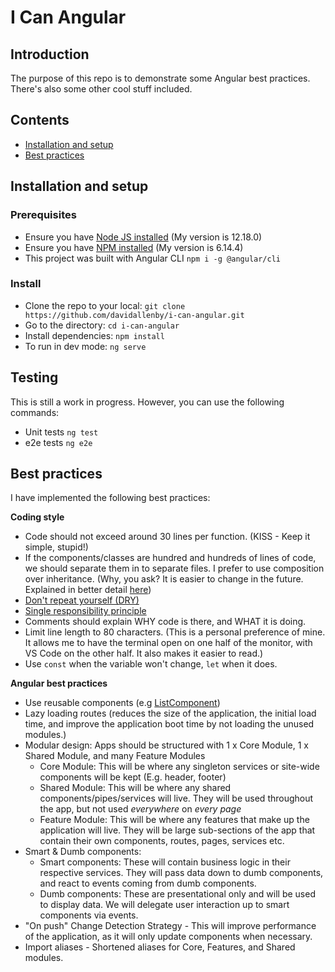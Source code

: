 # I Can Angular

## Introduction

The purpose of this repo is to demonstrate some Angular best practices. There's also some other cool stuff included.

## Contents

* [Installation and setup](#installation-and-setup)
* [Best practices](#best-practices)

## Installation and setup

### Prerequisites
* Ensure you have [Node JS installed](https://nodejs.org/en/download/) (My version is 12.18.0)
* Ensure you have [NPM installed](https://www.npmjs.com/get-npm) (My version is 6.14.4)
* This project was built with Angular CLI `npm i -g @angular/cli`

### Install
* Clone the repo to your local: `git clone https://github.com/davidallenby/i-can-angular.git`
* Go to the directory: `cd i-can-angular`
* Install dependencies: `npm install`
* To run in dev mode: `ng serve`

## Testing
This is still a work in progress. However, you can use the following commands:
* Unit tests `ng test`
* e2e tests `ng e2e`

## Best practices
I have implemented the following best practices:

__Coding style__
* Code should not exceed around 30 lines per function. (KISS - Keep it simple, stupid!)
* If the components/classes are hundred and hundreds of lines of code, we should separate them in to separate files. I prefer to use composition over inheritance. (Why, you ask? It is easier to change in the future. Explained in better detail [here](https://www.youtube.com/watch?v=wfMtDGfHWpA))
* [Don't repeat yourself (DRY)](https://en.wikipedia.org/wiki/Don%27t_repeat_yourself)
* [Single responsibility principle](https://en.wikipedia.org/wiki/Single-responsibility_principle)
* Comments should explain WHY code is there, and WHAT it is doing.
* Limit line length to 80 characters. (This is a personal preference of mine. It allows me to have the terminal open on one half of the monitor, with VS Code on the other half. It also makes it easier to read.)
* Use `const` when the variable won't change, `let` when it does.

__Angular best practices__
* Use reusable components (e.g [ListComponent](https://github.com/davidallenby/i-can-angular/tree/code-cleanup/src/app/shared/components/list))
* Lazy loading routes (reduces the size of the application, the initial load time, and improve the application boot time by not loading the unused modules.)
* Modular design: Apps should be structured with 1 x Core Module, 1 x Shared Module, and many Feature Modules
  - Core Module: This will be where any singleton services or site-wide components will be kept (E.g. header, footer)
  - Shared Module: This will be where any shared components/pipes/services will live. They will be used throughout the app, but not used *everywhere* on *every page*
  - Feature Module: This will be where any features that make up the application will live. They will be large sub-sections of the app that contain their own components, routes, pages, services etc.
* Smart & Dumb components:
  - Smart components: These will contain business logic in their respective services. They will pass data down to dumb components, and react to events coming from dumb components.
  - Dumb components: These are presentational only and will be used to display data. We will delegate user interaction up to smart components via events.
* "On push" Change Detection Strategy - This will improve performance of the application, as it will only update components when necessary.
* Import aliases - Shortened aliases for Core, Features, and Shared modules.


